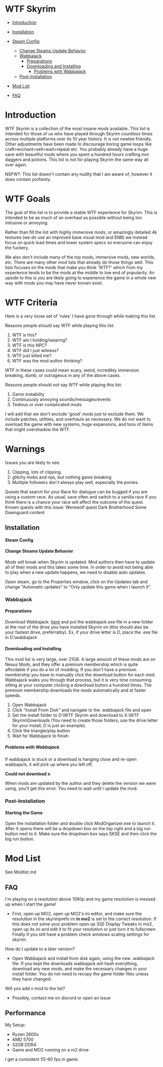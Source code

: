 # WTF Skyrim

- [Introduction](#Introduction)
- [Installation](#installation)
  
- [Steam Config](#steam-config)
    - [Change Steams Update Behavior](#change-steams-update-behavior)
  - [Wabbajack](#wabbajack)
    - [Preparations](#preparations)
    - [Downloading and Installing](#downloading-and-installing)
      - [Problems with Wabbajack](#problems-with-wabbajack)
  - [Post-Installation](#post-installation)
- [Mod List](#Mod-List)
- [FAQ](#faq)

# Introduction
WTF Skyrim is a collection of the most insane mods available. This list is intended for those of us who have played through Skyrim countless times across multiple platforms over its 10 year history. It is not newbie friendly. Other adjustments have been made to discourage boring game loops like craft>enchant>sell>wait>repeat etc. You probably already have a huge save with beautiful mods where you spent a hundred hours crafting iron daggers and potions. This list is not for playing Skyrim the same way all over again.

NSFW?: This list doesn't contain any nudity that I am aware of, however it does contain profanity.


# WTF Goals
The goal of this list is to provide a stable WTF experience for Skyrim. This is intended to be as much of an overhaul as possible without being too intrusive or annoying.

Rather than fill the list with highly immersive mods, or amazingly detailed 4k textures (we do use an improved base visual mod and ENB) we instead focus on quick load times and lower system specs so everyone can enjoy the fuckery.

We also don't include many of the top mods, immersive mods, new worlds, etc. There are many other mod lists that already do those things well. This lists focuses on the mods that make you think 'WTF?' which from my experience tends to be the mods at the middle to low end of popularity. An upside to this is you are likely going to experience the game in a whole new way with mods you may have never known exist.

# WTF Criteria
Here is a very loose set of 'rules' I have gone through while making this list.

Reasons people should say WTF while playing this list:
1. WTF is this?
2. WTF am I holding/wearing?
3. WTF is this NPC?
4. WTF did I just witness?
5. WTF just killed me?
6. WTF was the mod author thinking?

WTF in these cases could mean scary, weird, incredibly immersion breaking, dumb, or outrageous in any of the above cases.


Reasons people should not say WTF while playing this list:
1. Game instability
2. Continuously annoying sounds/messages/events
3. Tedious or over complicated mods

I will add that we don't exclude 'good' mods just to exclude them. We include patches, utilities, and overhauls as necessary. We do not want to overload the game with new systems, huge expansions, and tons of items that might overshadow the WTF.

# Warnings
Issues you are likely to see:
1. Clipping, lots of clipping.
2. glitchy mobs and nps, but nothing game breaking
3. Multiple followers don't always play well, especially the ponies.

Quests that search for your Race for dialogue can be bugged if you are using a custom race. As usual, save often and switch to a vanilla race if you think there is a chance your race will affect the outcome of the quest. Known quests with this issue:
Werewolf quest
Dark Brotherhood
Some Dawnguard content


## Installation


#### Steam Config

#### Change Steams Update Behavior

Mods will break when Skyrim is updated. Mod authors then have to update all of their mods and this takes some time. In order to avoid not being able to play when a new update happens, we need to disable auto updates.

Open steam, go to the Properties window, click on the Updates tab and change "Automatic updates" to "Only update this game when I launch it".

### Wabbajack

#### Preparations

Download Wabbajack: [here](https://github.com/wabbajack-tools/wabbajack/releases) and put the wabbajack.exe file in a new folder at the root of the drive you have installed Skyrim on (this should also be your fastest drive, preferrably). Ex, if your drive letter is D, place the .exe file in D:\wabbajack

#### Downloading and Installing

This mod list is very large, over 21GB. A large amount of these mods are on Nexus Mods, and they offer a premium membership which is quite affordable if you do a lot of modding. If you don't have a premium membership you have to manually click the download button for each mod. Wabbajack walks you through that process, but it is very time consuming sitting at your computer clicking a download button a hundred times. The premium membership downloads the mods automatically and at faster speeds. 

1. Open Wabbajack
2. Click "Install From Disk" and navigate to the .wabbajack file and open
3. Set the install folder to D:\WTF Skyrim and download to X:\WTF Skyrim\Downloads (You need to create those folders, use the drive letter for your install, D is just an example). 
4. Click the triangle/play button
5. Wait for Wabbajack to finish

##### Problems with Wabbajack

If wabbajack is stuck or a download is hanging close and re-open wabbajack, it will pick up where you left off.

**Could not download x**:

When mods are updated by the author and they delete the version we were using, you'll get this error. You need to wait until I update the mod.

### Post-Installation

#### Starting the Game

Open the installation folder and double click ModOrganizer.exe to launch it. After it opens there will be a dropdown box on the top right and a big run button next to it. Make sure the dropdown box says SKSE and then click the big run button.


# Mod List

See Modlist.md


## FAQ

I'm playing on a resolution above 1080p and my game resolution is messed up when I start the game!
- First, open up MO2, open up MO2's ini editor, and make sure the resolution in the skyrimprefs ini **in mo2** is set to the correct resolution. If this does not solve your problem open up SSE Display Tweaks in mo2, open up its ini and edit it to fit your resolution or just turn it to fullscreen. Finally if you still have a problem check windows scaling settings for skyrim.

How do I update to a later version?
- Open Wabbajack and install from disk again, using the new .wabbajack file. If you kept the downloads wabbajack will hash everything, download any new mods, and make the necessary changes in your install folder. You do not need to recopy the game folder files unless they have changed.




Will you add x mod to the list?
- Possibly, contact me on discord or open an issue



## Performance

My Setup:

- Ryzen 2600x
- AMD 5700
- 32GB DDR4
- Game and MO2 running on a m2 drive

I get a consistent 55-60 fps in game.

